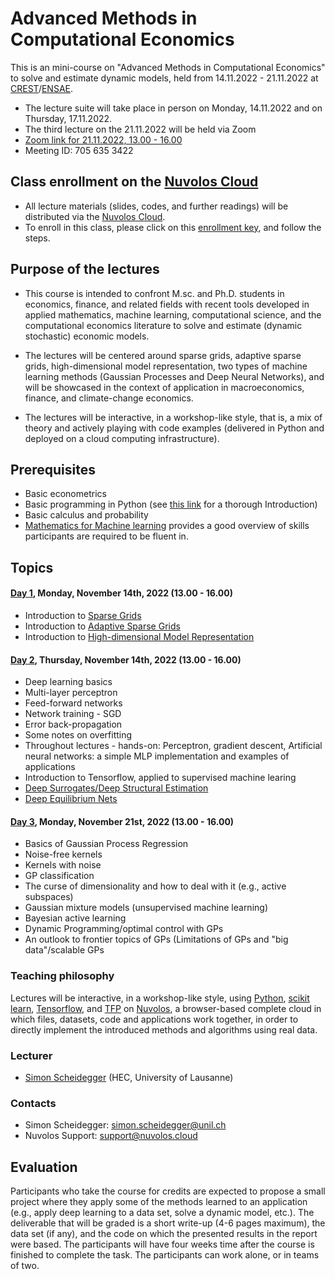 # Advanced Methods in Computational Economics

This is an mini-course on "Advanced Methods in Computational
Economics" to solve and estimate dynamic models, held from 14.11.2022 - 21.11.2022 at [CREST](https://crest.science/)/[ENSAE](https://www.ensae.fr/en).

* The lecture suite will take place in person on Monday, 14.11.2022 and on Thursday, 17.11.2022.
* The third lecture on the 21.11.2022 will be held via Zoom
* [Zoom link for 21.11.2022, 13.00 - 16.00](https://unil.zoom.us/j/7056353422)
* Meeting ID: 705 635 3422


## Class enrollment on the [Nuvolos Cloud](https://nuvolos.cloud/)

* All lecture materials (slides, codes, and further readings) will be distributed via the [Nuvolos Cloud](https://nuvolos.cloud/).
* To enroll in this class, please click on this [enrollment key](https://app.nuvolos.cloud/enroll/class/1TU7g4Wz7mk), and follow the steps.


## Purpose of the lectures

* This course is intended to confront M.sc. and Ph.D. students in economics, finance, and related fields with recent tools developed in applied mathematics, machine learning, computational science, and the computational economics literature to solve and estimate (dynamic stochastic) economic models.

* The lectures will be centered around sparse grids, adaptive sparse grids, high-dimensional model representation, two types of machine learning methods (Gaussian Processes and Deep Neural Networks), and will be showcased
in the context of application in macroeconomics, finance, and climate-change economics.

* The lectures will be interactive, in a workshop-like style, that is, a mix of theory and actively playing with code examples (delivered in Python and deployed on a cloud computing infrastructure).


## Prerequisites

* Basic econometrics
* Basic programming in Python (see [this link](https://python-programming.quantecon.org/intro.html) for a thorough Introduction)
* Basic calculus and probability
* [Mathematics for Machine learning](https://mml-book.github.io/) provides a good overview of skills participants are required to be fluent in.


## Topics

#### [Day 1](lectures/lecture_1), Monday, November 14th, 2022 (13.00 - 16.00)

* Introduction to [Sparse Grids](https://github.com/SparseGridsForDynamicEcon/SparseGrids_in_econ_handbook)
* Introduction to [Adaptive Sparse Grids](https://github.com/SparseGridsForDynamicEcon/SparseGrids_in_econ_handbook)
* Introduction to [High-dimensional Model Representation](https://github.com/SparseGridsForDynamicEcon/HDMR)

#### [Day 2](lectures/lecture_2), Thursday, November 14th, 2022 (13.00 - 16.00)

* Deep learning basics
* Multi-layer perceptron
* Feed-forward networks
* Network training - SGD
* Error back-propagation
* Some notes on overfitting
* Throughout lectures - hands-on: Perceptron, gradient descent, Artificial neural networks: a simple MLP implementation and examples of applications
* Introduction to Tensorflow, applied to supervised machine learing
* [Deep Surrogates/Deep Structural Estimation](https://github.com/DeepSurrogate/OptionPricing)
* [Deep Equilibrium Nets](https://github.com/sischei/DeepEquilibriumNets)

#### [Day 3](lectures/lecture_3), Monday, November 21st, 2022 (13.00 - 16.00)
* Basics of Gaussian Process Regression
* Noise-free kernels
* Kernels with noise
* GP classification
* The curse of dimensionality and how to deal with it (e.g., active subspaces)
* Gaussian mixture models (unsupervised machine learning)
* Bayesian active learning
* Dynamic Programming/optimal control with GPs
* An outlook to frontier topics of GPs (Limitations of GPs and "big data"/scalable GPs


### Teaching philosophy
Lectures will be interactive, in a workshop-like style,
using [Python](http://www.python.org), [scikit learn](https://scikit-learn.org/), [Tensorflow](https://www.tensorflow.org/), and
[TFP](https://www.tensorflow.org/probability) on [Nuvolos](http://nuvolos.cloud),
a browser-based complete cloud in which files, datasets, code and applications work together,
in order to directly implement the introduced methods and algorithms using real data.


### Lecturer
* [Simon Scheidegger](https://sites.google.com/site/simonscheidegger/) (HEC, University of Lausanne)


### Contacts

- Simon Scheidegger: <simon.scheidegger@unil.ch>
- Nuvolos Support: <support@nuvolos.cloud>


## Evaluation

Participants who take the course for credits are expected to propose a small
project where they apply some of the methods learned to an application (e.g.,
apply deep learning to a data set, solve a dynamic model, etc.). The deliverable
that will be graded is a short write-up (4-6 pages maximum), the data set (if
any), and the code on which the presented results in the report were based. The
participants will have four weeks time after the course is finished to complete
the task. The participants can work alone, or in teams of two.




